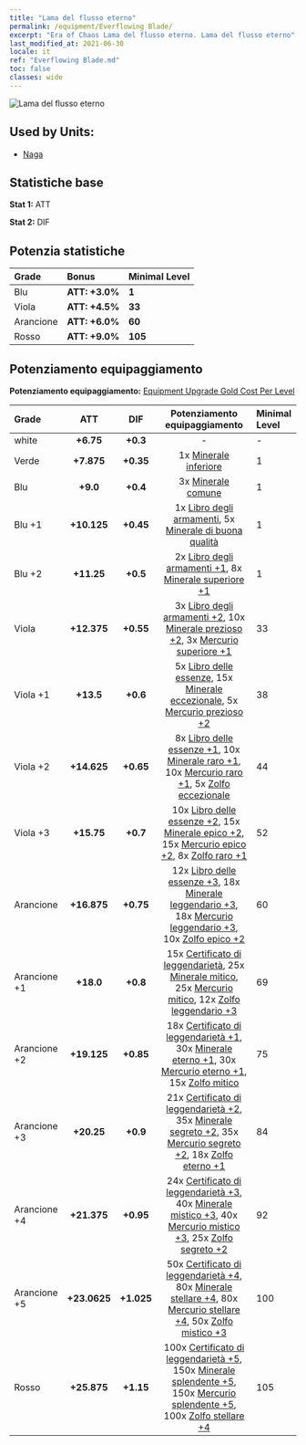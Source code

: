```yaml
---
title: "Lama del flusso eterno"
permalink: /equipment/Everflowing Blade/
excerpt: "Era of Chaos Lama del flusso eterno. Lama del flusso eterno"
last_modified_at: 2021-06-30
locale: it
ref: "Everflowing Blade.md"
toc: false
classes: wide
---
```


  ![Lama del flusso eterno](/images/e/e_6061.png)

## Used by Units:

* [Naga](/it/units/Naga/) 


## Statistiche base
 **Stat 1:** ATT

 **Stat 2:** DIF

## Potenzia statistiche

  |     Grade    |   Bonus | Minimal Level | 
  |:-------------|:--------|:--------------| 
  | Blu | **ATT: +3.0%** | **1** | 
  | Viola | **ATT: +4.5%** | **33** | 
  | Arancione | **ATT: +6.0%** | **60** | 
  | Rosso | **ATT: +9.0%** | **105** | 


## Potenziamento equipaggiamento
 **Potenziamento equipaggiamento:** [Equipment Upgrade Gold Cost Per Level](/equipment/EquipmentUpgradeCostPerLevel/) 

  |          Grade      | ATT | DIF | Potenziamento equipaggiamento | Minimal Level |
  |:--------------------|:---------:|:---------:|:----------------:|:--------------|
  | white | **+6.75** | **+0.3** | - | - |
  | Verde | **+7.875** | **+0.35** | 1x [Minerale inferiore](/ItemsIT/mat_1/) | 1 |
  | Blu | **+9.0** | **+0.4** | 3x [Minerale comune](/ItemsIT/mat_6/) | 1 |
  | Blu +1 | **+10.125** | **+0.45** | 1x [Libro degli armamenti](/ItemsIT/mat_18/), 5x [Minerale di buona qualità](/ItemsIT/mat_12/) | 1 |
  | Blu +2 | **+11.25** | **+0.5** | 2x [Libro degli armamenti +1](/ItemsIT/mat_25/), 8x [Minerale superiore +1](/ItemsIT/mat_19/) | 1 |
  | Viola | **+12.375** | **+0.55** | 3x [Libro degli armamenti +2](/ItemsIT/mat_32/), 10x [Minerale prezioso +2](/ItemsIT/mat_26/), 3x [Mercurio superiore +1](/ItemsIT/mat_21/) | 33 |
  | Viola +1 | **+13.5** | **+0.6** | 5x [Libro delle essenze](/ItemsIT/mat_39/), 15x [Minerale eccezionale](/ItemsIT/mat_33/), 5x [Mercurio prezioso +2](/ItemsIT/mat_28/) | 38 |
  | Viola +2 | **+14.625** | **+0.65** | 8x [Libro delle essenze +1](/ItemsIT/mat_46/), 10x [Minerale raro +1](/ItemsIT/mat_40/), 10x [Mercurio raro +1](/ItemsIT/mat_42/), 5x [Zolfo eccezionale](/ItemsIT/mat_36/) | 44 |
  | Viola +3 | **+15.75** | **+0.7** | 10x [Libro delle essenze +2](/ItemsIT/mat_53/), 15x [Minerale epico +2](/ItemsIT/mat_47/), 15x [Mercurio epico +2](/ItemsIT/mat_49/), 8x [Zolfo raro +1](/ItemsIT/mat_43/) | 52 |
  | Arancione | **+16.875** | **+0.75** | 12x [Libro delle essenze +3](/ItemsIT/mat_60/), 18x [Minerale leggendario +3](/ItemsIT/mat_54/), 18x [Mercurio leggendario +3](/ItemsIT/mat_56/), 10x [Zolfo epico +2](/ItemsIT/mat_50/) | 60 |
  | Arancione +1 | **+18.0** | **+0.8** | 15x [Certificato di leggendarietà](/ItemsIT/mat_67/), 25x [Minerale mitico](/ItemsIT/mat_61/), 25x [Mercurio mitico](/ItemsIT/mat_63/), 12x [Zolfo leggendario +3](/ItemsIT/mat_57/) | 69 |
  | Arancione +2 | **+19.125** | **+0.85** | 18x [Certificato di leggendarietà +1](/ItemsIT/mat_74/), 30x [Minerale eterno +1](/ItemsIT/mat_68/), 30x [Mercurio eterno +1](/ItemsIT/mat_70/), 15x [Zolfo mitico](/ItemsIT/mat_64/) | 75 |
  | Arancione +3 | **+20.25** | **+0.9** | 21x [Certificato di leggendarietà +2](/ItemsIT/mat_81/), 35x [Minerale segreto +2](/ItemsIT/mat_75/), 35x [Mercurio segreto +2](/ItemsIT/mat_77/), 18x [Zolfo eterno +1](/ItemsIT/mat_71/) | 84 |
  | Arancione +4 | **+21.375** | **+0.95** | 24x [Certificato di leggendarietà +3](/ItemsIT/mat_88/), 40x [Minerale mistico +3](/ItemsIT/mat_82/), 40x [Mercurio mistico +3](/ItemsIT/mat_84/), 25x [Zolfo segreto +2](/ItemsIT/mat_78/) | 92 |
  | Arancione +5 | **+23.0625** | **+1.025** | 50x [Certificato di leggendarietà +4](/ItemsIT/mat_95/), 80x [Minerale stellare +4](/ItemsIT/mat_89/), 80x [Mercurio stellare +4](/ItemsIT/mat_91/), 50x [Zolfo mistico +3](/ItemsIT/mat_85/) | 100 |
  | Rosso | **+25.875** | **+1.15** | 100x [Certificato di leggendarietà +5](/ItemsIT/mat_102/), 150x [Minerale splendente +5](/ItemsIT/mat_96/), 150x [Mercurio splendente +5](/ItemsIT/mat_98/), 100x [Zolfo stellare +4](/ItemsIT/mat_92/) | 105 |

